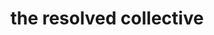 ---
template: index-page
slug: /
title: the resolved collective
tagline: wellness — lifestyle — community
featuredImage: /assets/toa-heftiba-0rlfirsdvzu-unsplash.jpg
cta:
  ctaText: join the collective
  ctaLink: /about
---